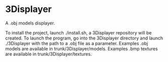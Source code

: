 # 3Displayer
A .obj models displayer.

To install the project, launch ./install.sh, a 3Displayer repository will be created.
To launch the program, go into the 3Displayer directory and launch ./3Displayer 
with the path to a .obj file as a parameter.
Examples .obj models are available in trunk/3Displayer/models.
Examples .bmp textures are available in trunk/3Displayer/textures.
